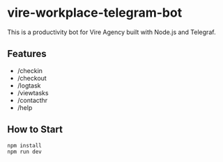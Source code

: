# vire-workplace-telegram-bot

This is a productivity bot for Vire Agency built with Node.js and Telegraf.

## Features

- /checkin
- /checkout
- /logtask
- /viewtasks
- /contacthr
- /help

## How to Start

```bash
npm install
npm run dev

